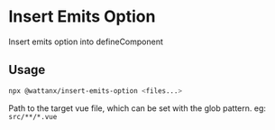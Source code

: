# Insert Emits Option

Insert emits option into defineComponent

## Usage

```bash
npx @wattanx/insert-emits-option <files...>
```

Path to the target vue file, which can be set with the glob pattern. eg: `src/**/*.vue`

